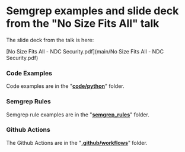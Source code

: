 # Semgrep examples and slide deck from the "No Size Fits All" talk

The slide deck from the talk is here:

[No Size Fits All - NDC Security.pdf](main/No Size Fits All - NDC Security.pdf)

### Code Examples

Code examples are in the "**[code/python](code/python/)**" folder.

### Semgrep Rules

Semgrep rule examples are in the "**[semgrep_rules](semgrep_rules/)**" folder.

### Github Actions

The Github Actions are in the "**[.github/workflows](.github/workflows/)**" folder.
